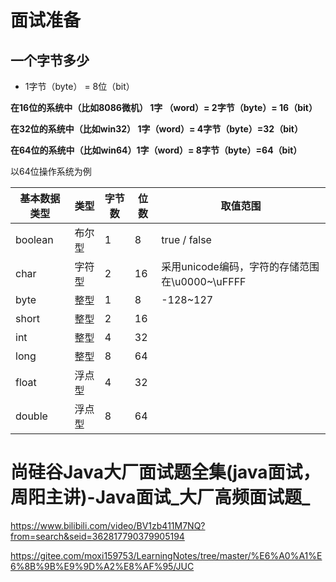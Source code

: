 # 面试准备

## 一个字节多少

- 1字节（byte） = 8位（bit）

 **在16位的系统中（比如8086微机） 1字 （word）= 2字节（byte）= 16（bit）**

 **在32位的系统中（比如win32） 1字（word）= 4字节（byte）=32（bit）**

 **在64位的系统中（比如win64）1字（word）= 8字节（byte）=64（bit）**

以64位操作系统为例

| 基本数据类型 | 类型   | 字节数 | 位数 | 取值范围                                       |
| ------------ | ------ | ------ | ---- | ---------------------------------------------- |
| boolean      | 布尔型 | 1      | 8    | true / false                                   |
| char         | 字符型 | 2      | 16   | 采用unicode编码，字符的存储范围在\u0000~\uFFFF |
| byte         | 整型   | 1      | 8    | -128~127                                       |
| short        | 整型   | 2      | 16   |                                                |
| int          | 整型   | 4      | 32   |                                                |
| long         | 整型   | 8      | 64   |                                                |
| float        | 浮点型 | 4      | 32   |                                                |
| double       | 浮点型 | 8      | 64   |                                                |

# 尚硅谷Java大厂面试题全集(java面试，周阳主讲)-Java面试_大厂高频面试题_

https://www.bilibili.com/video/BV1zb411M7NQ?from=search&seid=362817790379905194

https://gitee.com/moxi159753/LearningNotes/tree/master/%E6%A0%A1%E6%8B%9B%E9%9D%A2%E8%AF%95/JUC